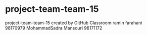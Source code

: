 # project-team-team-15
project-team-team-15 created by GitHub Classroom
ramin farahani
98170979
MohammadSadra Mansouri
98171172
